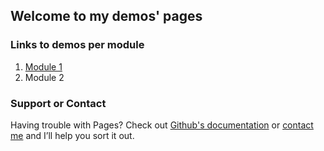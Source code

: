 ## Welcome to my demos' pages


### Links to demos per module
1. [Module 1](https://angemichaella.github.io/seg3125/mod1/index.html)
2. Module 2

### Support or Contact

Having trouble with Pages? Check out [Github's documentation](https://docs.github.com/categories/github-pages-basics/) or [contact me](mailto:aniyo066@uottawa.ca) and I’ll help you sort it out.
